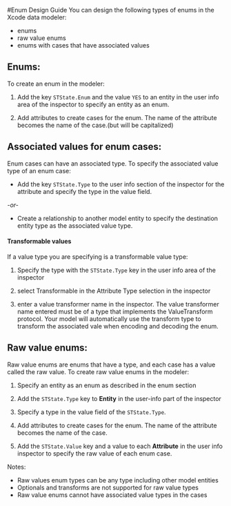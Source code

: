#Enum Design Guide
You can design the following types of enums in the Xcode data modeler:
* enums
* raw value enums
* enums with cases that have associated values


## Enums:
To create an enum in the modeler:

1. Add the key `STState.Enum` and the value `YES` to an entity in the user info area of the inspector to specify an entity as an enum.
 
2. Add attributes to create cases for the enum. The name of the attribute becomes the name of the case.(but will be capitalized)



## Associated values for enum cases:
Enum cases can have an associated type. To specify the associated value type of an enum case:

* Add the key `STState.Type` to the user info section of the inspector for the attribute and specify the 
type in the value field.

*-or-*

*  Create a relationship to another model entity to specify the destination entity type as the associated value type.

#### Transformable values
If a value type you are specifying is a transformable value type:

1. Specify the type with the `STState.Type` key in the user info area of the inspector

2. select Transformable in the Attribute Type selection in the inspector

3. enter a value transformer name in the inspector. The value transformer name entered must be of a type that implements the ValueTransform protocol. Your model will automatically use the transform type to transform the associated vale when encoding and decoding the enum.

## Raw value enums:
Raw value enums are enums that have a type, and each case has a value called the raw value. To create raw value enums in the modeler:

1. Specify an entity as an enum as described in the enum section

2. Add the `STState.Type` key  to **Entity** in the user-info part of the inspector 

3. Specify a type in the value field of the `STState.Type`. 

4. Add attributes to create cases for the enum. The name of the attribute becomes the name of the case. 

5. Add the `STState.Value` key and a value to each **Attribute** in  the user info inspector to specify the raw value of each enum case.

Notes:
* Raw values enum types can be any type including other model entities
* Optionals and transforms are not supported for raw value types
* Raw value enums cannot have associated value types in the cases
